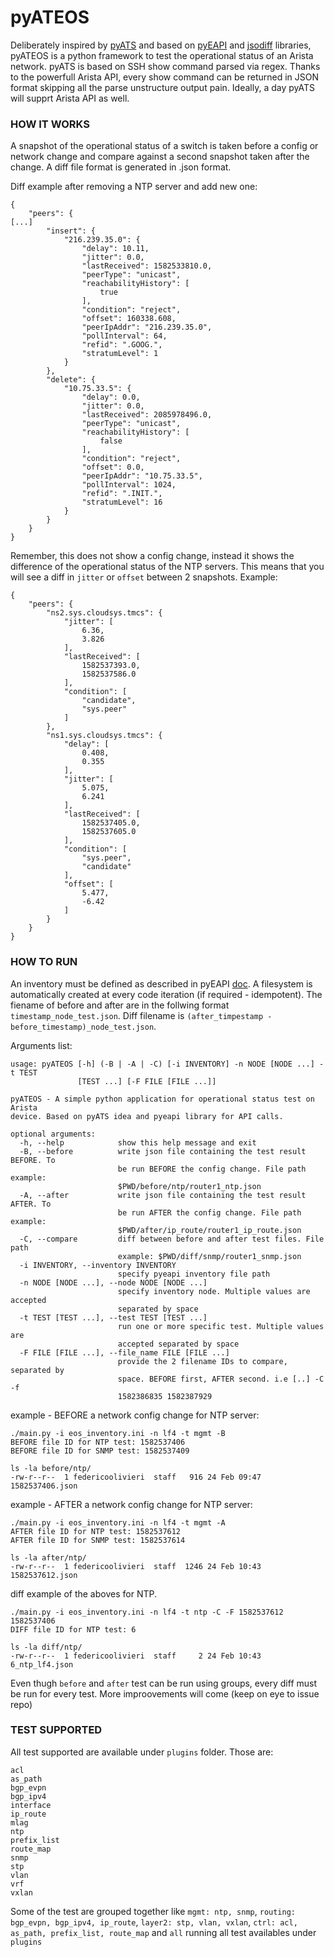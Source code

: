 # pyATEOS

Deliberately inspired by [pyATS](https://developer.cisco.com/docs/pyats/) and based on [pyEAPI](https://pyeapi.readthedocs.io/en/latest/) and [jsodiff](https://github.com/fzumstein/jsondiff) libraries, pyATEOS is a python framework to test the operational status of an Arista network. pyATS is based on SSH show command parsed via regex. Thanks to the powerfull Arista API, every show command can be returned in JSON format skipping all the parse unstructure output pain. Ideally, a day pyATS will supprt Arista API as well.

### HOW IT WORKS
A snapshot of the operational status of a switch is taken before a config or network change and compare against a second snapshot taken after the change. A diff file format is generated in .json format.

Diff example after removing a NTP server and add new one:

```
{
    "peers": {
[...]
        "insert": {
            "216.239.35.0": {
                "delay": 10.11,
                "jitter": 0.0,
                "lastReceived": 1582533810.0,
                "peerType": "unicast",
                "reachabilityHistory": [
                    true
                ],
                "condition": "reject",
                "offset": 160338.608,
                "peerIpAddr": "216.239.35.0",
                "pollInterval": 64,
                "refid": ".GOOG.",
                "stratumLevel": 1
            }
        },
        "delete": {
            "10.75.33.5": {
                "delay": 0.0,
                "jitter": 0.0,
                "lastReceived": 2085978496.0,
                "peerType": "unicast",
                "reachabilityHistory": [
                    false
                ],
                "condition": "reject",
                "offset": 0.0,
                "peerIpAddr": "10.75.33.5",
                "pollInterval": 1024,
                "refid": ".INIT.",
                "stratumLevel": 16
            }
        }
    }
}
```

Remember, this does not show a config change, instead it shows the difference of the operational status of the NTP servers. This means that you will see a diff in `jitter` or `offset` between 2 snapshots. Example:

```
{
    "peers": {
        "ns2.sys.cloudsys.tmcs": {
            "jitter": [
                6.36,
                3.826
            ],
            "lastReceived": [
                1582537393.0,
                1582537586.0
            ],
            "condition": [
                "candidate",
                "sys.peer"
            ]
        },
        "ns1.sys.cloudsys.tmcs": {
            "delay": [
                0.408,
                0.355
            ],
            "jitter": [
                5.075,
                6.241
            ],
            "lastReceived": [
                1582537405.0,
                1582537605.0
            ],
            "condition": [
                "sys.peer",
                "candidate"
            ],
            "offset": [
                5.477,
                -6.42
            ]
        }
    }
}
```

### HOW TO RUN
An inventory must be defined as described in pyEAPI [doc](https://pyeapi.readthedocs.io/en/latest/configfile.html). A filesystem is automatically created at every code iteration (if required - idempotent). The fiename of before and after are in the follwing format `timestamp_node_test.json`. Diff filename is `(after_timpestamp - before_timestamp)_node_test.json`.

Arguments list:

```
usage: pyATEOS [-h] (-B | -A | -C) [-i INVENTORY] -n NODE [NODE ...] -t TEST
               [TEST ...] [-F FILE [FILE ...]]

pyATEOS - A simple python application for operational status test on Arista
device. Based on pyATS idea and pyeapi library for API calls.

optional arguments:
  -h, --help            show this help message and exit
  -B, --before          write json file containing the test result BEFORE. To
                        be run BEFORE the config change. File path example:
                        $PWD/before/ntp/router1_ntp.json
  -A, --after           write json file containing the test result AFTER. To
                        be run AFTER the config change. File path example:
                        $PWD/after/ip_route/router1_ip_route.json
  -C, --compare         diff between before and after test files. File path
                        example: $PWD/diff/snmp/router1_snmp.json
  -i INVENTORY, --inventory INVENTORY
                        specify pyeapi inventory file path
  -n NODE [NODE ...], --node NODE [NODE ...]
                        specify inventory node. Multiple values are accepted
                        separated by space
  -t TEST [TEST ...], --test TEST [TEST ...]
                        run one or more specific test. Multiple values are
                        accepted separated by space
  -F FILE [FILE ...], --file_name FILE [FILE ...]
                        provide the 2 filename IDs to compare, separated by
                        space. BEFORE first, AFTER second. i.e [..] -C -f
                        1582386835 1582387929
```
 
example - BEFORE a network config change for NTP server:

```
./main.py -i eos_inventory.ini -n lf4 -t mgmt -B
BEFORE file ID for NTP test: 1582537406
BEFORE file ID for SNMP test: 1582537409

ls -la before/ntp/
-rw-r--r--  1 federicoolivieri  staff   916 24 Feb 09:47 1582537406.json
```

example - AFTER a network config change for NTP server:

```
./main.py -i eos_inventory.ini -n lf4 -t mgmt -A
AFTER file ID for NTP test: 1582537612
AFTER file ID for SNMP test: 1582537614

ls -la after/ntp/
-rw-r--r--  1 federicoolivieri  staff  1246 24 Feb 10:43 1582537612.json
```

diff example of the aboves for NTP.

```
./main.py -i eos_inventory.ini -n lf4 -t ntp -C -F 1582537612 1582537406
DIFF file ID for NTP test: 6

ls -la diff/ntp/
-rw-r--r--  1 federicoolivieri  staff     2 24 Feb 10:43 6_ntp_lf4.json
```

Even thugh `before` and `after` test can be run using groups, every diff must be run for every test. More improovements will come (keep on eye to issue repo)


### TEST SUPPORTED

All test supported are available under `plugins` folder. Those are:

```
acl
as_path
bgp_evpn
bgp_ipv4
interface
ip_route
mlag
ntp
prefix_list
route_map
snmp
stp
vlan
vrf
vxlan
```

Some of the test are grouped together like `mgmt: ntp, snmp`, `routing: bgp_evpn, bgp_ipv4, ip_route`, `layer2: stp, vlan, vxlan`, `ctrl: acl, as_path, prefix_list, route_map` and `all` running all test availables under `plugins`
